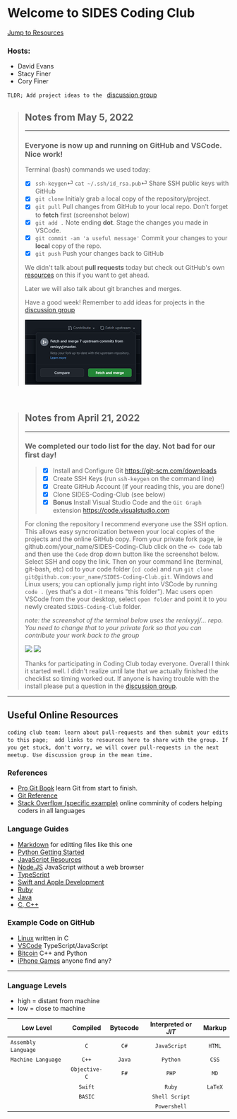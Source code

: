 # Welcome to SIDES Coding Club

[Jump to Resources](#useful-online-resources)

### Hosts: 
 - David Evans
 - Stacy Finer
 - Cory Finer


`TLDR; Add project ideas to the ` [discussion group](https://github.com/renixyyj/SIDES-Coding-Club/discussions)


> ## Notes from May 5, 2022
> ---
> ### Everyone is now up and running on GitHub and VSCode. Nice work!
> Terminal (bash) commands we used today:
> - [x] `ssh-keygen`⏎ `cat ~/.ssh/id_rsa.pub`⏎ Share SSH public keys with GitHub
> - [x] `git clone` Initialy grab a local copy of the repository/project.
> - [x] `git pull` Pull changes from GitHub to your local repo. Don't forget to **fetch** first (screenshot below)
> - [x] `git add .` Note ending **dot**. Stage the changes you made in VSCode.
> - [x] `git commit -am 'a useful message'` Commit your changes to your **local** copy of the repo.
> - [x] `git push` Push your changes back to GitHub
>
> We didn't talk about **pull requests** today but check out GitHub's own [resources](https://docs.github.com/en/pull-requests/collaborating-with-pull-requests/proposing-changes-to-your-work-with-pull-requests/about-pull-requests) on this if you want to get ahead.
>
> Later we will also talk about git branches and merges.
>
> Have a good week! Remember to add ideas for projects in the [discussion group](https://github.com/renixyyj/SIDES-Coding-Club/discussions)
>
>![](assets/fetch.png)
>
<br>


> ## Notes from April 21, 2022 
> ---
> ### We completed our todo list for the day. Not bad for our first day!
> 
> > - [x] Install and Configure Git <https://git-scm.com/downloads>
> > - [x] Create SSH Keys (run `ssh-keygen` on the command line)
> > - [x] Create GitHub Account (if your reading this, you are done!)
> > - [x] Clone SIDES-Coding-Club (see below)
> > - [x] **Bonus** Install Visual Studio Code and the `Git Graph` extension <https://code.visualstudio.com>
>  
> For cloning the repository I recommend everyone use the SSH option. This allows easy syncronization between your local copies of the projects and the online GitHub copy. From your private fork page, ie github.com/your_name/SIDES-Coding-Club click on the `<> Code` tab and then use the `Code` drop down button like the screenshot below. Select SSH and copy the link. Then on your command line (terminal, git-bash, etc) cd to your code folder (`cd code`) and run `git clone git@github.com:your_name/SIDES-Coding-Club.git`. Windows and Linux users; you can optionally jump right into VSCode by running `code .` (yes that's a dot - it means "this folder"). Mac users open VSCode from the your desktop, select `open folder` and point it to you newly created `SIDES-Coding-Club` folder.
>
> *note: the screenshot of the terminal below uses the renixyyj/... repo. You need to change that to your private fork so that you can contribute your work back to the group* 
>
> ![](assets/git_sm.png)
> ![](assets/clone.png)
> 
> Thanks for participating in Coding Club today everyone. Overall I think it started well. I didn't realize until late that we actually finished the checklist so timing worked out. If anyone is having trouble with the install please put a question in the [discussion group](https://github.com/renixyyj/SIDES-Coding-Club/discussions).
>
---
## Useful Online Resources

`
coding club team: learn about pull-requests and then submit your edits to this page;  add links to resources here to share with the group. If you get stuck, don't worry, we will cover pull-requests in the next meetup. Use discussion group in the mean time.
`

### References
- [Pro Git Book](https://git-scm.com/book/en/v2) learn Git from start to finish.
- [Git Reference](https://git-scm.com/docs)
- [Stack Overflow (specific example)](https://stackoverflow.com/questions/9229645/remove-duplicate-values-from-js-array) online comminity of coders helping coders in all languages

### Language Guides
- [Markdown](https://www.markdownguide.org/basic-syntax/) for editting files like this one
- [Python Getting Started](https://www.python.org/about/gettingstarted/)
- [JavaScript Resources](https://developer.mozilla.org/en-US/docs/Web/JavaScript)
- [Node.JS](https://nodejs.org/en/docs/guides/getting-started-guide/) JavaScript without a web browser
- [TypeScript](https://www.typescriptlang.org/docs/handbook/typescript-from-scratch.html)
- [Swift and Apple Development](https://developer.apple.com/swift/)
- [Ruby](https://www.ruby-lang.org/en/)
- [Java](https://docs.oracle.com/javase/tutorial/)
- [C, C++](https://docs.microsoft.com/en-us/cpp/?view=msvc-170)

### Example Code on GitHub
- [Linux](https://github.com/torvalds/linux) written in C
- [VSCode](https://github.com/microsoft/vscode) TypeScript/JavaScript
- [Bitcoin](https://github.com/bitcoin/bitcoin) C++ and Python
- [iPhone Games](#useful-online-resources) anyone find any?
---
### Language Levels
 - high = distant from machine
 - low = close to machine

Low Level | Compiled | Bytecode | Interpreted or *JIT*| Markup 
--        | :--:       | :--: | :--: | :--:
`Assembly Language`| `C`            | `C#` | `JavaScript` | `HTML`
`Machine Language` | `C++`          | `Java` | `Python`   | `CSS`
|                  | `Objective-C`  | `F#` | `PHP`        | `MD`
|                  | `Swift`        |      | `Ruby`       | `LaTeX`
|                  | `BASIC`        |      | `Shell Script`
|                  |                |      | `Powershell`

